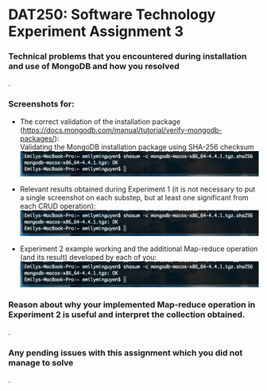 # DAT250: Software Technology Experiment Assignment 3

### Technical problems that you encountered during installation and use of MongoDB and how you resolved
.

### Screenshots for:
- The correct validation of the installation package (https://docs.mongodb.com/manual/tutorial/verify-mongodb-packages/):  
Validating the MongoDB installation package using SHA-256 checksum  
![SSValidation](screenshots/Screenshot-validation.png)

- Relevant results obtained during Experiment 1 (it is not necessary to put a single screenshot on each substep, but at least one significant from each CRUD operation):  
![SSValidation](screenshots/Screenshot-validation.png)

[//]: # (hei er dette en kommentar??????)

- Experiment 2 example working and the additional Map-reduce operation (and its result) developed by each of you:  
![SSValidation](screenshots/Screenshot-validation.png)

### Reason about why your implemented Map-reduce operation in Experiment 2 is useful and interpret the collection obtained.
.

### Any pending issues with this assignment which you did not manage to solve
.
